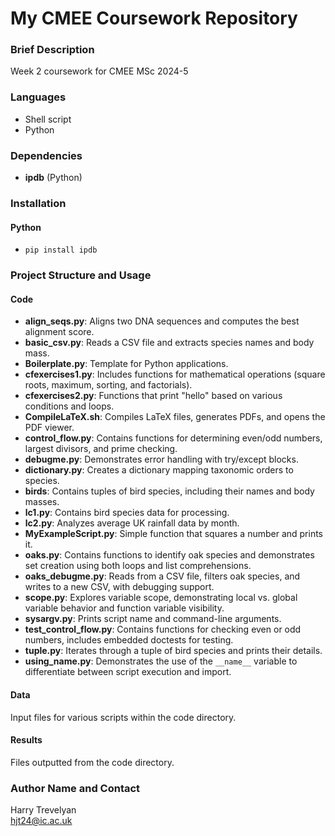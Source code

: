# My CMEE Coursework Repository

### Brief Description
Week 2 coursework for CMEE MSc 2024-5

### Languages
- Shell script
- Python

### Dependencies
- **ipdb** (Python)

### Installation
#### Python
- `pip install ipdb`

### Project Structure and Usage
#### Code
- **align_seqs.py**: Aligns two DNA sequences and computes the best alignment score.
- **basic_csv.py**: Reads a CSV file and extracts species names and body mass.
- **Boilerplate.py**: Template for Python applications.
- **cfexercises1.py**: Includes functions for mathematical operations (square roots, maximum, sorting, and factorials).
- **cfexercises2.py**: Functions that print "hello" based on various conditions and loops.
- **CompileLaTeX.sh**: Compiles LaTeX files, generates PDFs, and opens the PDF viewer.
- **control_flow.py**: Contains functions for determining even/odd numbers, largest divisors, and prime checking.
- **debugme.py**: Demonstrates error handling with try/except blocks.
- **dictionary.py**: Creates a dictionary mapping taxonomic orders to species.
- **birds**: Contains tuples of bird species, including their names and body masses.
- **lc1.py**: Contains bird species data for processing.
- **lc2.py**: Analyzes average UK rainfall data by month.
- **MyExampleScript.py**: Simple function that squares a number and prints it.
- **oaks.py**: Contains functions to identify oak species and demonstrates set creation using both loops and list comprehensions.
- **oaks_debugme.py**: Reads from a CSV file, filters oak species, and writes to a new CSV, with debugging support.
- **scope.py**: Explores variable scope, demonstrating local vs. global variable behavior and function variable visibility.
- **sysargv.py**: Prints script name and command-line arguments.
- **test_control_flow.py**: Contains functions for checking even or odd numbers, includes embedded doctests for testing.
- **tuple.py**: Iterates through a tuple of bird species and prints their details.
- **using_name.py**: Demonstrates the use of the `__name__` variable to differentiate between script execution and import.

#### Data
Input files for various scripts within the code directory.

#### Results
Files outputted from the code directory.

### Author Name and Contact
Harry Trevelyan  
hjt24@ic.ac.uk